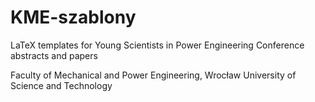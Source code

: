 # KME-szablony

LaTeX templates for Young Scientists in Power Engineering Conference abstracts and papers 
 
Faculty of Mechanical and Power Engineering,
Wrocław University of Science and Technology
